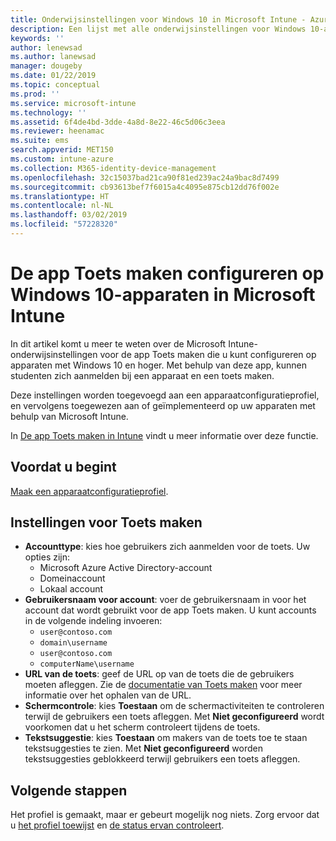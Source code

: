 ```yaml
---
title: Onderwijsinstellingen voor Windows 10 in Microsoft Intune - Azure | Microsoft Docs
description: Een lijst met alle onderwijsinstellingen voor Windows 10-apparaten weergeven. Gebruik deze instellingen in een apparaatconfiguratieprofiel met de app Toets maken, kies hoe gebruikers of studenten zich aanmelden, controleer het scherm tijdens de toets, en meer in Intune.
keywords: ''
author: lenewsad
ms.author: lanewsad
manager: dougeby
ms.date: 01/22/2019
ms.topic: conceptual
ms.prod: ''
ms.service: microsoft-intune
ms.technology: ''
ms.assetid: 6f4de4bd-3dde-4a8d-8e22-46c5d06c3eea
ms.reviewer: heenamac
ms.suite: ems
search.appverid: MET150
ms.custom: intune-azure
ms.collection: M365-identity-device-management
ms.openlocfilehash: 32c15037bad21ca90f81ed239ac24a9bac8d7499
ms.sourcegitcommit: cb93613bef7f6015a4c4095e875cb12dd76f002e
ms.translationtype: HT
ms.contentlocale: nl-NL
ms.lasthandoff: 03/02/2019
ms.locfileid: "57228320"
---
```

# <a name="configure-the-take-a-test-app-on-windows-10-devices-using-intune"></a>De app Toets maken configureren op Windows 10-apparaten in Microsoft Intune

In dit artikel komt u meer te weten over de Microsoft Intune-onderwijsinstellingen voor de app Toets maken die u kunt configureren op apparaten met Windows 10 en hoger. Met behulp van deze app, kunnen studenten zich aanmelden bij een apparaat en een toets maken.

Deze instellingen worden toegevoegd aan een apparaatconfiguratieprofiel, en vervolgens toegewezen aan of geïmplementeerd op uw apparaten met behulp van Microsoft Intune.

In [De app Toets maken in Intune](education-settings-configure.md) vindt u meer informatie over deze functie.

## <a name="before-you-begin"></a>Voordat u begint

[Maak een apparaatconfiguratieprofiel](education-settings-configure.md#create-a-device-profile).

## <a name="take-a-test-settings"></a>Instellingen voor Toets maken

- **Accounttype**: kies hoe gebruikers zich aanmelden voor de toets. Uw opties zijn:
  - Microsoft Azure Active Directory-account
  - Domeinaccount
  - Lokaal account
- **Gebruikersnaam voor account**: voer de gebruikersnaam in voor het account dat wordt gebruikt voor de app Toets maken. U kunt accounts in de volgende indeling invoeren:
  - `user@contoso.com`
  - `domain\username`
  - `user@contoso.com`
  - `computerName\username`
- **URL van de toets**: geef de URL op van de toets die de gebruikers moeten afleggen. Zie de [documentatie van Toets maken](https://docs.microsoft.com/education/windows/take-tests-in-windows-10) voor meer informatie over het ophalen van de URL.
- **Schermcontrole**: kies **Toestaan** om de schermactiviteiten te controleren terwijl de gebruikers een toets afleggen. Met **Niet geconfigureerd** wordt voorkomen dat u het scherm controleert tijdens de toets.
- **Tekstsuggestie**: kies **Toestaan** om makers van de toets toe te staan tekstsuggesties te zien. Met **Niet geconfigureerd** worden tekstsuggesties geblokkeerd terwijl gebruikers een toets afleggen.

## <a name="next-steps"></a>Volgende stappen

Het profiel is gemaakt, maar er gebeurt mogelijk nog niets. Zorg ervoor dat u [het profiel toewijst](device-profile-assign.md) en [de status ervan controleert](device-profile-monitor.md).
